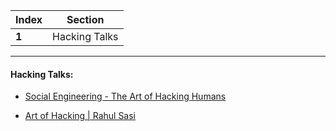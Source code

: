 Index | Section
---   | ---
**1** | Hacking Talks

---

#### Hacking Talks:

  * [Social Engineering - The Art of Hacking Humans](https://www.youtube.com/watch?v=lEK84lV6dxs&ab_channel=TEDxTalks)

  * [Art of Hacking | Rahul Sasi](https://www.youtube.com/watch?v=YKEyErOJp-c&ab_channel=TEDxTalks)
